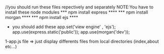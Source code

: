 //you should run these files repectively and separately
NOTE:You have to install these node modules 
***  npm install express ****
***  npm install morgan ****
***  npm install ejs ****

* you should add these
app.set('view engine' , 'ejs');
app.use(express.static('public'));
app.use(morgan('dev'));

1-app.js file => just display differents files from local directories (index,about etc...)



